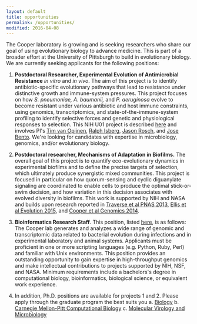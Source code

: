 ```yaml
---
layout: default
title: opportunities
permalink: /opportunities/
modified: 2016-04-08
---
```


The Cooper laboratory is growing and is seeking researchers who share our goal of using evolutionary biology to advance medicine. This is part of a broader effort at the University of Pittsburgh to build in evolutionary biology. We are currently seeking applicants for the following positions:

1. **Postdoctoral Researcher, Experimental Evolution of Antimicrobial Resistance** *in vitro* and *in vivo*. The aim of this project is to identify antibiotic-specific evolutionary pathways that lead to resistance under distinctive growth and immune-system pressures. This project focuses on how *S. pneumoniae, A. baumanii,* and *P. aeruginosa* evolve to become resistant under various antibiotic and host immune constraints, using genomics, transcriptomics, and state-of-the-immune-system profiling to identify selective forces and genetic and physiological responses to selection. This NIH U01 project is described [here](https://projectreporter.nih.gov/project_info_description.cfm?aid=9108644&icde=28937273) and involves PI's [Tim van Opijnen](http://www.vanopijnenlab.com/), [Ralph Isberg](http://sackler.tufts.edu/Faculty-and-Research/Faculty-Profiles/Ralph-Isberg-Profile), [Jason Rosch](https://www.stjude.org/directory/r/jason-rosch.html), and [Jose Bento](http://www.jbento.net/). We're looking for candidates with expertise in microbiology, genomics, and/or evolutionary biology.  

2. **Postdoctoral researcher, Mechanisms of Adaptation in Biofilms.** The overall goal of this project is to quantify eco-evolutionary dynamics in experimental biofilms and to define the precise targets of selection, which ultimately produce synergistic mixed communities. This project is focused in particular on how quorum-sensing and cyclic diguanylate signaling are coordinated to enable cells to produce the optimal stick-or-swim decision, and how variation in this decision associates with evolved diversity in biofilms. This work is supported by NIH and NASA and builds upon research reported in [Traverse et al PNAS 2013](http://www.pnas.org/content/110/3/E250.abstract.html?etoc), [Ellis et al Evolution 2015](http://onlinelibrary.wiley.com/doi/10.1111/evo.12581/full), and [Cooper et al Genomics 2014](http://www.sciencedirect.com/science/article/pii/S0888754314001840).
3. **Bioinformatics Research Staff**. This position, listed [here](https://www.pittsource.com/hr/postings/117344/preview), is as follows:  The Cooper lab generates and analyzes a wide range of genomic and transcriptomic data related to bacterial evolution during infections and in experimental laboratory and animal systems. Applicants must be proficient in one or more scripting languages (e.g. Python, Ruby, Perl) and familiar with Unix environments. This position provides an outstanding opportunity to gain expertise in high-throughput genomics and make intellectual contributions to projects supported by NIH, NSF, and NASA. Minimum requirements include a bachelors's degree in computational biology, bioinformatics, biological science, or equivalent work experience.

4. In addition, Ph.D. positions are available for projects 1 and 2. Please apply through the graduate program the best suits you
  a. [Biology](http://biology.pitt.edu/graduate)
  b. [Carnegie Mellon-Pitt Computational Biology](http://www.compbio.cmu.edu/)
  c. [Molecular Virology and Microbiology](http://www.mvm.pitt.edu/)
 

